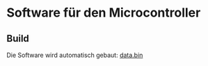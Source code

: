 # Software für den Microcontroller

## Build
Die Software wird automatisch gebaut: [data.bin](https://github.com/LED-Controller/microcontroller-software/releases/download/latest/data.bin)
